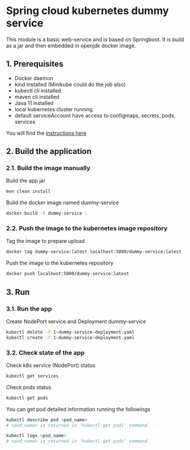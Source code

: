# Spring cloud kubernetes dummy service

This module is a basic web-service and is based on Springboot. It is build as a jar and then embedded in openjdk docker image. 

## 1. Prerequisites

* Docker daemon
* kind installed (Minikube could do the job also)
* kubectl cli installed
* maven cli installed
* Java 11 installed
* local kubernetes cluster running
* default serviceAccount have access to configmaps, secrets, pods, services

You will find the [instructions here](../README.md)

## 2. Build the application

### 2.1. Build the image manually

Build the app jar   
```bash
mvn clean install
```
Build the docker image named dummy-service   
```bash
docker build -t dummy-service .
```

### 2.2. Push the image to the kubernetes image repository

Tag the image to prepare upload   
```bash
docker tag dummy-service:latest localhost:5000/dummy-service:latest
```
Push the image to the kubernetes repository
```bash
docker push localhost:5000/dummy-service:latest
```

## 3. Run 

### 3.1. Run the app

Create NodePort service and Deployment dummy-service
```bash
kubectl delete -f 1-dummy-service-deployment.yaml 
kubectl create -f 1-dummy-service-deployment.yaml 
```

### 3.2. Check state of the app

Check k8s service (NodePort) status
```bash
kubectl get services 
```
Check pods status
```bash
kubectl get pods 
```
You can get pod detailed information running the followings
```bash
kubectl describe pod <pod_name> 
# <pod_name> is returned in 'kubectl get pods' command 
```
```bash
kubectl logs <pod_name> 
# <pod_name> is returned in 'kubectl get pods' command 
```

